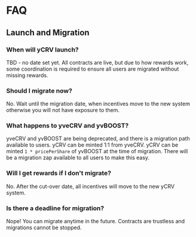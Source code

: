 
# FAQ

## Launch and Migration

### When will yCRV launch?
TBD - no date set yet. All contracts are live, but due to how rewards work, some coordination is required to ensure all users are migrated without missing rewards.

### Should I migrate now?
No. Wait until the migration date, when incentives move to the new system otherwise you will not have exposure to them.

### What happens to yveCRV and yvBOOST?
yveCRV and yvBOOST are being deprecated, and there is a migration path available to users. yCRV can be minted 1:1 from yveCRV. yCRV can be minted `1 * pricePerShare` of yvBOOST at the time of migration. There will be a migration zap available to all users to make this easy.

### Will I get rewards if I don't migrate?
No. After the cut-over date, all incentives will move to the new yCRV system.

### Is there a deadline for migration?
Nope! You can migrate anytime in the future. Contracts are trustless and migrations cannot be stopped.